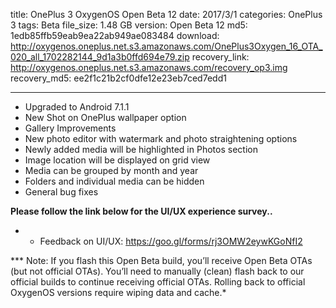 title: OnePlus 3 OxygenOS Open Beta 12
date: 2017/3/1
categories: OnePlus 3
tags: Beta
file_size: 1.48 GB
version: Open Beta 12
md5: 1edb85ffb59eab9ea22ab949ae083484
download: http://oxygenos.oneplus.net.s3.amazonaws.com/OnePlus3Oxygen_16_OTA_020_all_1702282144_9d1a3b0ffd694e79.zip
recovery_link: http://oxygenos.oneplus.net.s3.amazonaws.com/recovery_op3.img
recovery_md5: ee2f1c21b2cf0dfe12e23eb7ced7edd1

---
* Upgraded to Android 7.1.1
* New Shot on OnePlus wallpaper option 
* Gallery Improvements 
* New photo editor with watermark and photo straightening options
* Newly added media will be highlighted in Photos section
* Image location will be displayed on grid view
* Media can be grouped by month and year
* Folders and individual media can be hidden
* General bug fixes



**Please follow the link below for the UI/UX experience survey..**
* - Feedback on UI/UX: https://goo.gl/forms/rj3OMW2eywKGoNfI2

*** Note: If you flash this Open Beta build, you’ll receive Open Beta OTAs (but not official OTAs). You’ll need to manually (clean) flash back to our official builds to continue receiving official OTAs. Rolling back to official OxygenOS versions require wiping data and cache.*